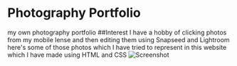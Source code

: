 # Photography Portfolio
my own photography portfolio
##Interest
    I have a hobby of clicking photos from my mobile lense and then editing them using Snapseed and Lightroom
here's some of those photos which I have tried to represent in this website which I have made using HTML and CSS
![Screenshot](https://user-images.githubusercontent.com/84891074/209560885-02fca897-b5e8-402f-963e-6c55b590115b.jpg)
